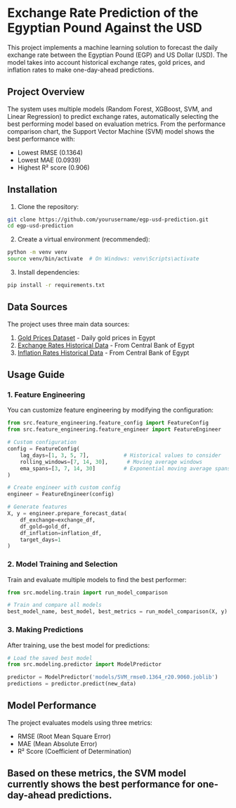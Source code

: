 # Exchange Rate Prediction of the Egyptian Pound Against the USD

This project implements a machine learning solution to forecast the daily exchange rate between the Egyptian Pound (EGP) and US Dollar (USD). The model takes into account historical exchange rates, gold prices, and inflation rates to make one-day-ahead predictions.

## Project Overview

The system uses multiple models (Random Forest, XGBoost, SVM, and Linear Regression) to predict exchange rates, automatically selecting the best performing model based on evaluation metrics. From the performance comparison chart, the Support Vector Machine (SVM) model shows the best performance with:
- Lowest RMSE (0.1364)
- Lowest MAE (0.0939)
- Highest R² score (0.906)

## Installation

1. Clone the repository:
```bash
git clone https://github.com/yourusername/egp-usd-prediction.git
cd egp-usd-prediction
```

2. Create a virtual environment (recommended):
```bash
python -m venv venv
source venv/bin/activate  # On Windows: venv\Scripts\activate
```

3. Install dependencies:
```bash
pip install -r requirements.txt
```


## Data Sources

The project uses three main data sources:

1. [Gold Prices Dataset](https://www.kaggle.com/datasets/mohamedmagdy11/egypt-gold-prices-daily-updated) - Daily gold prices in Egypt
2. [Exchange Rates Historical Data](https://www.cbe.org.eg/en/economic-research/statistics/exchange-rates/historical-data) - From Central Bank of Egypt
3. [Inflation Rates Historical Data](https://www.cbe.org.eg/en/economic-research/statistics/inflation-rates/historical-data) - From Central Bank of Egypt

## Usage Guide

### 1. Feature Engineering

You can customize feature engineering by modifying the configuration:

```python
from src.feature_engineering.feature_config import FeatureConfig
from src.feature_engineering.feature_engineer import FeatureEngineer

# Custom configuration
config = FeatureConfig(
    lag_days=[1, 3, 5, 7],           # Historical values to consider
    rolling_windows=[7, 14, 30],      # Moving average windows
    ema_spans=[3, 7, 14, 30]         # Exponential moving average spans
)

# Create engineer with custom config
engineer = FeatureEngineer(config)

# Generate features
X, y = engineer.prepare_forecast_data(
    df_exchange=exchange_df,
    df_gold=gold_df,
    df_inflation=inflation_df,
    target_days=1
)
```

### 2. Model Training and Selection

Train and evaluate multiple models to find the best performer:

```python
from src.modeling.train import run_model_comparison

# Train and compare all models
best_model_name, best_model, best_metrics = run_model_comparison(X, y)
```

### 3. Making Predictions

After training, use the best model for predictions:

```python
# Load the saved best model
from src.modeling.predictor import ModelPredictor

predictor = ModelPredictor('models/SVM_rmse0.1364_r20.9060.joblib')
predictions = predictor.predict(new_data)
```

## Model Performance

The project evaluates models using three metrics:
- RMSE (Root Mean Square Error)
- MAE (Mean Absolute Error)
- R² Score (Coefficient of Determination)

Based on these metrics, the SVM model currently shows the best performance for one-day-ahead predictions.
--------

